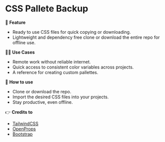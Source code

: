 # CSS Pallete Backup

🌈 **Feature**

- Ready to use CSS files for quick copying or downloading.
- Lightweight and dependency free clone or download the entire repo for offline use.

🏳️‍🌈 **Use Cases**

- Remote work without reliable internet.
- Quick access to consistent color variables across projects.
- A reference for creating custom pallettes.

🔧 **How to use**

- Clone or download the repo.
- Import the desired CSS files into your projects.
- Stay productive, even offline.

👉 **Credits to**

- [TailwindCSS](https://tailwindcss.com/docs/colors)
- [OpenProps](https://open-props.style/)
- [Bootstrap](https://getbootstrap.com/docs/5.0/customize/css-variables/)
